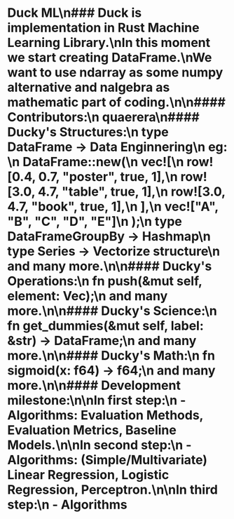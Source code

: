 # Duck ML\n### Duck is implementation in Rust Machine Learning Library.\nIn this moment we start creating DataFrame.\nWe want to use ndarray as some numpy alternative and nalgebra as mathematic part of coding.\n\n#### Contributors:\n    quaerera\n#### Ducky's Structures:\n    type DataFrame -> Data Enginnering\n        eg: \n        DataFrame::new(\n                    vec![\n                        row![0.4, 0.7, "poster", true, 1],\n                        row![3.0, 4.7, "table", true, 1],\n                        row![3.0, 4.7, "book", true, 1],\n                    ],\n                    vec!["A", "B", "C", "D", "E"]\n                );\n    type DataFrameGroupBy -> Hashmap\n    type Series -> Vectorize structure\n    and many more.\n\n#### Ducky's Operations:\n    fn push(&mut self, element: Vec<Cell>);\n    and many more.\n\n#### Ducky's Science:\n    fn get_dummies(&mut self, label: &str) -> DataFrame;\n    and many more.\n\n#### Ducky's Math:\n    fn sigmoid(x: f64) -> f64;\n    and many more.\n\n#### Development milestone:\n\nIn first step:\n - Algorithms: Evaluation Methods, Evaluation Metrics, Baseline Models.\n\nIn second step:\n - Algorithms: (Simple/Multivariate) Linear Regression, Logistic Regression, Perceptron.\n\nIn third step:\n - Algorithms